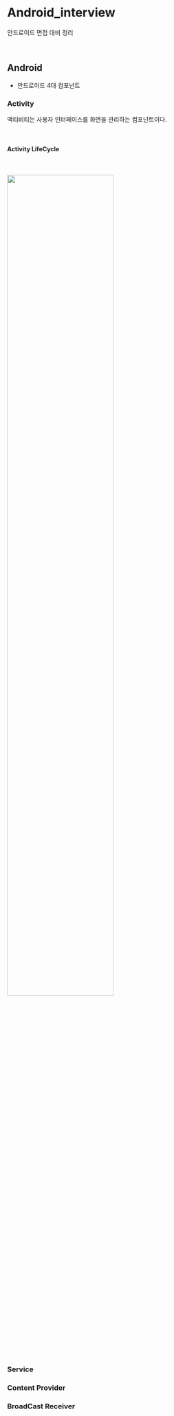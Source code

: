 # Android_interview
안드로이드 면접 대비 정리

<br>

## Android
* 안드로이드 4대 컴포넌트 <br>

### Activity
   
액티비티는 사용자 인터페이스를 화면을 관리하는 컴포넌트이다.

<br>

#### Activity LifeCycle
<br>
<br>
<img src="https://kairo96.gitbooks.io/android/content/pic2/2-4-1-1.jpg" width="70%" height="70%"></img><br/>
<br>

### Service
### Content Provider
### BroadCast Receiver
